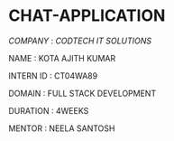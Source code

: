 # CHAT-APPLICATION
*COMPANY* : *CODTECH IT SOLUTIONS*

NAME : KOTA AJITH KUMAR

INTERN ID : CT04WA89

DOMAIN : FULL STACK DEVELOPMENT

DURATION : 4WEEKS

MENTOR : NEELA SANTOSH
